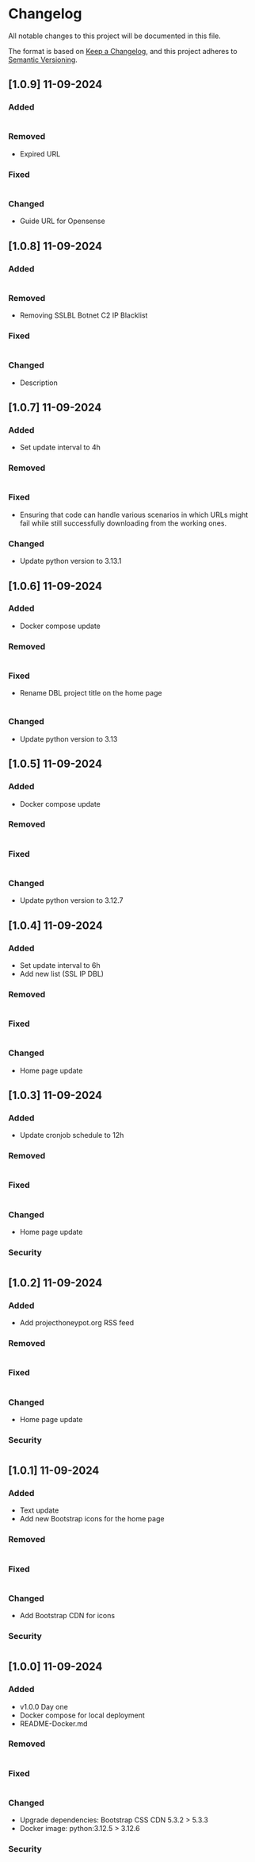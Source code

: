 # Changelog

All notable changes to this project will be documented in this file.

The format is based on [Keep a Changelog](https://keepachangelog.com/en/1.1.0/),
and this project adheres to [Semantic Versioning](https://semver.org/spec/v2.0.0.html).
## [1.0.9] 11-09-2024

### Added
#
### Removed
- Expired URL

### Fixed
#
### Changed

- Guide URL for Opensense


## [1.0.8] 11-09-2024

### Added
#
### Removed
- Removing SSLBL Botnet C2 IP Blacklist
### Fixed
#
### Changed

- Description

## [1.0.7] 11-09-2024

### Added

- Set update interval to 4h

### Removed
#
### Fixed
- Ensuring that code can handle various scenarios in which URLs might fail while still successfully downloading from the working ones.

### Changed

- Update python version to 3.13.1

## [1.0.6] 11-09-2024

### Added

- Docker compose update

### Removed
#
### Fixed

- Rename DBL project title on the home page

#
### Changed

- Update python version to 3.13

## [1.0.5] 11-09-2024

### Added

- Docker compose update

### Removed
#
### Fixed
#
### Changed

- Update python version to 3.12.7

## [1.0.4] 11-09-2024

### Added

- Set update interval to 6h
- Add new list (SSL IP DBL)

### Removed
#
### Fixed
#
### Changed

- Home page update

## [1.0.3] 11-09-2024

### Added

- Update cronjob schedule to 12h

### Removed
#
### Fixed
#
### Changed

- Home page update

### Security
#

## [1.0.2] 11-09-2024

### Added

- Add projecthoneypot.org RSS feed

### Removed
#
### Fixed
#
### Changed

- Home page update

### Security
#

## [1.0.1] 11-09-2024

### Added

- Text update
- Add new Bootstrap icons for the home page

### Removed
#
### Fixed
#
### Changed

- Add Bootstrap CDN for icons

### Security
#

## [1.0.0] 11-09-2024

### Added

- v1.0.0 Day one
- Docker compose for local deployment
- README-Docker.md

### Removed
#
### Fixed
#
### Changed

- Upgrade dependencies: Bootstrap CSS CDN 5.3.2 > 5.3.3
- Docker image: python:3.12.5 > 3.12.6

### Security
#

